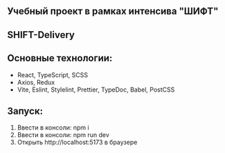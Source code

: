 ## Учебный проект в рамках интенсива "ШИФТ"

## SHIFT-Delivery

## Основные технологии:

- React, TypeScript, SCSS
- Axios, Redux
- Vite, Eslint, Stylelint, Prettier, TypeDoc, Babel, PostCSS

## Запуск:

1. Ввести в консоли: npm i
2. Ввести в консоли: npm run dev
3. Открыть http://localhost:5173 в браузере